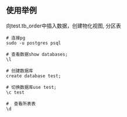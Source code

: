 
## 使用举例
向test.tb_order中插入数据，创建物化视图, 分区表

``` shell
# 连接pg
sudo -u postgres psql

# 查看数据show databases;
\l

# 创建数据库
create database test;

# 切换数据库use test;
\c test

#  查看所表表
\d


```
